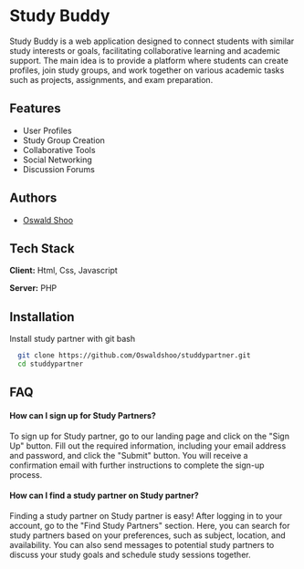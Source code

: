# Study Buddy
Study Buddy is a web application designed to connect students with similar study interests or goals, facilitating collaborative learning and academic support. The main idea is to provide a platform where students can create profiles, join study groups, and work together on various academic tasks such as projects, assignments, and exam preparation.


## Features

- User Profiles
- Study Group Creation
- Collaborative Tools
- Social Networking
- Discussion Forums

## Authors

- [Oswald Shoo](https://www.github.com/oswaldshoo)


## Tech Stack

**Client:** Html, Css, Javascript

**Server:** PHP


## Installation

Install study partner with git bash

```bash
  git clone https://github.com/Oswaldshoo/studdypartner.git
  cd studdypartner
```
    
## FAQ

####  How can I sign up for Study Partners?

To sign up for Study partner, go to our landing page and click on the "Sign Up" button. Fill out the required information, including your email address and password, and click the "Submit" button. You will receive a confirmation email with further instructions to complete the sign-up process.

#### How can I find a study partner on Study partner?

Finding a study partner on Study partner is easy! After logging in to your account, go to the "Find Study Partners" section. Here, you can search for study partners based on your preferences, such as subject, location, and availability. You can also send messages to potential study partners to discuss your study goals and schedule study sessions together.

